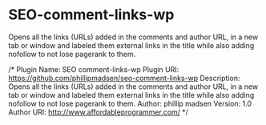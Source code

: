 # SEO-comment-links-wp
Opens all the links (URLs) added in the comments and author URL, in a new tab or window and labeled them external links in the title while also adding nofollow to not lose pagerank to them.


/*
Plugin Name: SEO comment-links-wp
Plugin URI: https://github.com/phillipmadsen/seo-comment-links-wp
Description: Opens all the links (URLs) added in the comments and author URL, in a new tab or window and labeled them external links in the title while also adding nofollow to not lose pagerank to them.
Author: phillip madsen
Version: 1.0
Author URI: http://www.affordableprogrammer.com/
*/